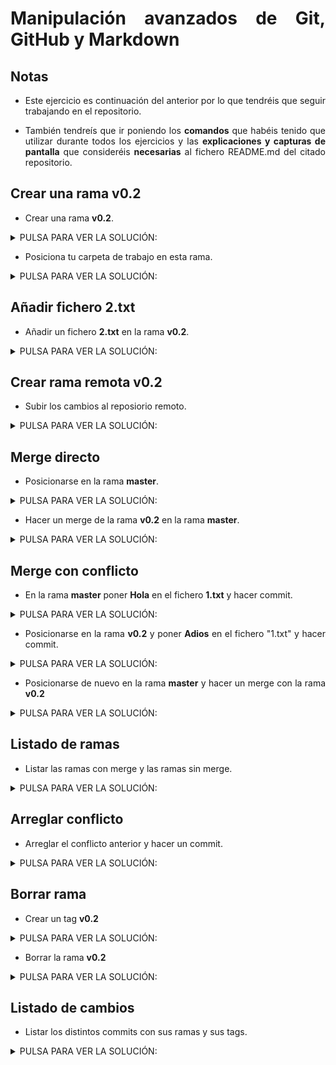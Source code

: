 <div align="justify">

# Manipulación avanzados de Git, GitHub y Markdown

## Notas

- Este ejercicio es continuación del anterior por lo que
tendréis que seguir trabajando en el repositorio.

- También tendreís que ir poniendo los **comandos** que habéis tenido que utilizar durante todos los ejercicios
y las **explicaciones y capturas de pantalla** que consideréis **necesarias** al fichero README.md del citado repositorio.

## Crear una rama v0.2

- Crear una rama **v0.2**.

<details>
  <summary>PULSA PARA VER LA SOLUCIÓN:</summary>

 ```console
  git branch v0.2
 ```
</details>

- Posiciona tu carpeta de trabajo en esta rama.

<details>
  <summary>PULSA PARA VER LA SOLUCIÓN:</summary>

 ```console
  git checkout v0.2
 ```
</details>

## Añadir fichero 2.txt

- Añadir un fichero **2.txt** en la rama **v0.2**.

<details>
  <summary>PULSA PARA VER LA SOLUCIÓN:</summary>

 ```console
  touch 2.txt
  git add .
  git commit -m "añadido 2.txt"
```
</details>

## Crear rama remota v0.2

- Subir los cambios al reposiorio remoto.

<details>
  <summary>PULSA PARA VER LA SOLUCIÓN:</summary>

 ```console
  git push origin v0.2
 ```
</details>

## Merge directo

- Posicionarse en la rama **master**.

<details>
  <summary>PULSA PARA VER LA SOLUCIÓN:</summary>

 ```console
  git checkout master
```
</details>

- Hacer un merge de la rama **v0.2** en la rama **master**.

<details>
  <summary>PULSA PARA VER LA SOLUCIÓN:</summary>

 ```console
  git merge v0.2 -m "merge v0.2 sin conflictos"
 ```
</details>

## Merge con conflicto

- En la rama **master** poner **Hola** en el fichero **1.txt** y hacer commit.

<details>
  <summary>PULSA PARA VER LA SOLUCIÓN:</summary>

 ```console
  git checkout master
  echo "Hola" >> 1.txt
  git add .
  git commit -m "hola en 1.txt"
 ```
</details>

- Posicionarse en la rama **v0.2** y poner **Adios** en el fichero "1.txt" y hacer commit.

<details>
  <summary>PULSA PARA VER LA SOLUCIÓN:</summary>

 ```console
  git checkout v0.2
  echo "Adios" >> 1.txt
  git add .
  git commit -m "adios en 1.txt"
 ```
</details>

- Posicionarse de nuevo en la rama **master** y hacer un merge con la rama **v0.2**

<details>
  <summary>PULSA PARA VER LA SOLUCIÓN:</summary>

 ```console
  git checkout master
  git merge v0.2
  vim 1.txt
  git add .
  git commit -m "arreglado merge en 1.txt"
 ```
</details>

## Listado de ramas

- Listar las ramas con merge y las ramas sin merge.

<details>
  <summary>PULSA PARA VER LA SOLUCIÓN:</summary>

 ```console
  git branch --merged
  git branch --no-merged
 ```
</details>

## Arreglar conflicto

- Arreglar el conflicto anterior y hacer un commit.

<details>
  <summary>PULSA PARA VER LA SOLUCIÓN:</summary>

 ```console
  vim 1.txt
  git add .
  git commit -m "arreglado merge en 1.txt"
 ```
</details>

## Borrar rama

- Crear un tag **v0.2**

<details>
  <summary>PULSA PARA VER LA SOLUCIÓN:</summary>

```console
  git tag v0.2
```
</details>

- Borrar la rama **v0.2**

<details>
  <summary>PULSA PARA VER LA SOLUCIÓN:</summary>

```console
  git branch -d v0.2
```
</details>

## Listado de cambios

- Listar los distintos commits con sus ramas y sus tags.

<details>
  <summary>PULSA PARA VER LA SOLUCIÓN:</summary>

```console
  git config --global alias.list 'log --oneline --decorate --graph --all'
  git list
```

## Crear una organización

- Crear una organización llamada **tunombredeusuariodegithub**

<details>
  <summary>PULSA PARA VER LA SOLUCIÓN:</summary>

```console
  En el menú de GitHub > Pulsar en el icono “+” > Pinchar en “New organization”
```
</details>

## Crear equipos

- Crear 2 equipos en la organización **tunombredeusuariodegithub**,
uno llamado **administradores** con más permisos y otro **colaboradores** con menos permisos.

<details>
  <summary>PULSA PARA VER LA SOLUCIÓN:</summary>

```console
  Ir a http://github.com/tunombredeusuariodegithub/repositorio_tarea4 > Pinchar en "Teams" > Pulsar en "New team"
```
</details>


- Meter a [github.com/jpexposito](http://github.com/jpexposito) y a 2 de vuestros
compañeros de clase en el equipo **administradores**.

<details>
  <summary>PULSA PARA VER LA SOLUCIÓN:</summary>

```console
  Ir a http://github.com/tunombredeusuariodegithub > Pinchar en "Teams" > Seleccionar el equipo "administradores" > Pulsar en "New member"
```
</details>


- Meter a [github.com/jpexposito](http://github.com/jpexposito) y a otros 2 de vuestros
compañeros de clase en el equipo **colaboradores**.

<details>
  <summary>PULSA PARA VER LA SOLUCIÓN:</summary>

```console
  Ir a http://github.com/tunombredeusuariodegithub > Pinchar en "Teams" > Seleccionar el equipo "colaboradores" > Pulsar en "New member"
```
</details>


## Crear un index.html

- Crear un index.html que se pueda ver como página web en la organización.

<details>
  <summary>PULSA PARA VER LA SOLUCIÓN:</summary>

```console
  Ir a http://github.com/tunombredeusuariodegithub > Pulsar en "New"
  Añadir un repositorio llamado tunombredeusuariodegithub.github.io
  Añadir un index.html a dicho repositorio
```
</details>


## Crear pull requests

- Hacer 2 forks de 2 repositorios **tunombredeusuariodegithub.github.io**
de 2 organizaciones de las que no seais ni administradiores ni colaboradores.

<details>
  <summary>PULSA PARA VER LA SOLUCIÓN:</summary>

```console
  Ir a http://github.com/tunombredeusuariodegithub/tunombredeusuariodegithub.github.io > Pulsar en "Fork"
```
</details>


- Crearos una rama en cada fork.

<details>
  <summary>PULSA PARA VER LA SOLUCIÓN:</summary>

```console
  En tu repo forkeado creas una rama.
```
</details>

- En cada rama modificar el fichero **index.html** añadiendo vuestro nombre.

<details>
  <summary>PULSA PARA VER LA SOLUCIÓN:</summary>

```console
  Situada en dicha rama modificar el fichero index.html.
```
</details>

- Con cada rama hacer un pull request.

<details>
  <summary>PULSA PARA VER LA SOLUCIÓN:</summary>

```console
  Ir a http://github.com/tunombredeusuariodegithub/tunombredeusuariodegithub.github.io > Pinchar en "Pull requests"
  Pulsar en "New pull request"
```
</details>

## Gestionar pull requests

- Aceptar los pull requests que lleguen a los repositorios de tu organización.

<details>
  <summary>PULSA PARA VER LA SOLUCIÓN:</summary>

```console
Dentro del repositorio de la organización gestionar dichos pull requets.
```
</details>
